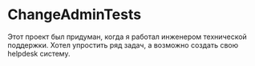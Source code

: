 # ChangeAdminTests

Этот проект был придуман, когда я работал инженером технической поддержки.
Хотел упростить ряд задач, а возможно создать свою helpdesk систему. 

